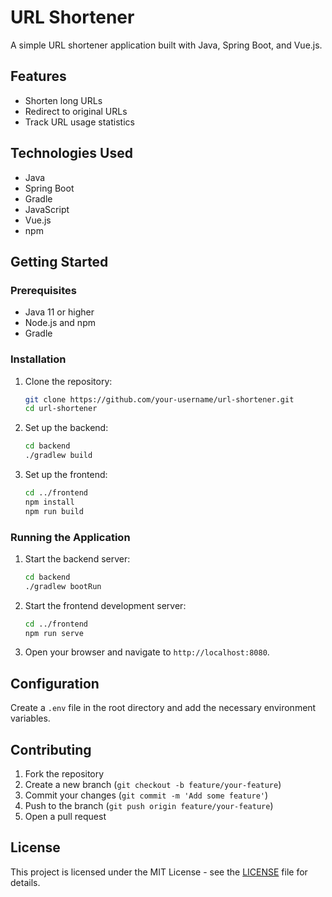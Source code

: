 # URL Shortener

A simple URL shortener application built with Java, Spring Boot, and Vue.js.

## Features

- Shorten long URLs
- Redirect to original URLs
- Track URL usage statistics

## Technologies Used

- Java
- Spring Boot
- Gradle
- JavaScript
- Vue.js
- npm

## Getting Started

### Prerequisites

- Java 11 or higher
- Node.js and npm
- Gradle

### Installation

1. Clone the repository:
    ```sh
    git clone https://github.com/your-username/url-shortener.git
    cd url-shortener
    ```

2. Set up the backend:
    ```sh
    cd backend
    ./gradlew build
    ```

3. Set up the frontend:
    ```sh
    cd ../frontend
    npm install
    npm run build
    ```

### Running the Application

1. Start the backend server:
    ```sh
    cd backend
    ./gradlew bootRun
    ```

2. Start the frontend development server:
    ```sh
    cd ../frontend
    npm run serve
    ```

3. Open your browser and navigate to `http://localhost:8080`.

## Configuration

Create a `.env` file in the root directory and add the necessary environment variables.

## Contributing

1. Fork the repository
2. Create a new branch (`git checkout -b feature/your-feature`)
3. Commit your changes (`git commit -m 'Add some feature'`)
4. Push to the branch (`git push origin feature/your-feature`)
5. Open a pull request

## License

This project is licensed under the MIT License - see the [LICENSE](LICENSE) file for details.